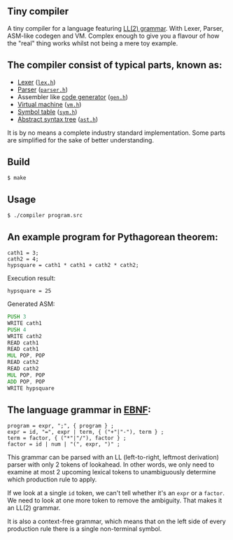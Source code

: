## Tiny compiler
A tiny compiler for a language featuring [LL(2) grammar](https://en.wikipedia.org/wiki/LL_grammar). With Lexer, Parser, ASM-like codegen and VM. Complex enough to give you a flavour of how the "real" thing works whilst not being a mere toy example.

## The compiler consist of typical parts, known as:
* [Lexer](https://en.wikipedia.org/wiki/Lexical_analysis) ([`lex.h`](src/lex.h))
* [Parser](https://en.wikipedia.org/wiki/Parsing) ([`parser.h`](src/parser.h))
* Assembler like [code generator](https://en.wikipedia.org/wiki/Code_generation_(compiler)) ([`gen.h`](src/gen.h))
* [Virtual machine](https://en.wikipedia.org/wiki/Virtual_machine) ([`vm.h`](src/vm.h))
* [Symbol table](https://en.wikipedia.org/wiki/Symbol_table) ([`sym.h`](src/sym.h))
* [Abstract syntax tree](https://en.wikipedia.org/wiki/Abstract_syntax_tree) ([`ast.h`](src/ast.h))  

It is by no means a complete industry standard implementation. Some parts are simplified for the sake of better understanding.

## Build
```$ make```

## Usage
```$ ./compiler program.src```

## An example program for Pythagorean theorem:
```
cath1 = 3;
cath2 = 4;
hypsquare = cath1 * cath1 + cath2 * cath2;
```
Execution result:
```
hypsquare = 25
```
Generated ASM:
```asm
PUSH 3
WRITE cath1
PUSH 4
WRITE cath2
READ cath1
READ cath1
MUL POP, POP
READ cath2
READ cath2
MUL POP, POP
ADD POP, POP
WRITE hypsquare
```

## The language grammar in [EBNF](https://en.wikipedia.org/wiki/Extended_Backus%E2%80%93Naur_form):
```
program = expr, ";", { program } ;
expr = id, "=", expr | term, { ("+"|"-"), term } ;
term = factor, { ("*"|"/"), factor } ;
factor = id | num | "(", expr, ")" ;
```

This grammar can be parsed with an LL (left-to-right, leftmost derivation) parser with only 2 tokens of lookahead. In other words, we only need to examine at most 2 upcoming lexical tokens to unambiguously determine which production rule to apply.  

If we look at a single `id` token, we can't tell whether it's an `expr` or a `factor`. We need to look at one more token to remove the ambiguity. That makes it an LL(2) grammar.  

It is also a context-free grammar, which means that on the left side of every production rule there is a single non-terminal symbol.  
